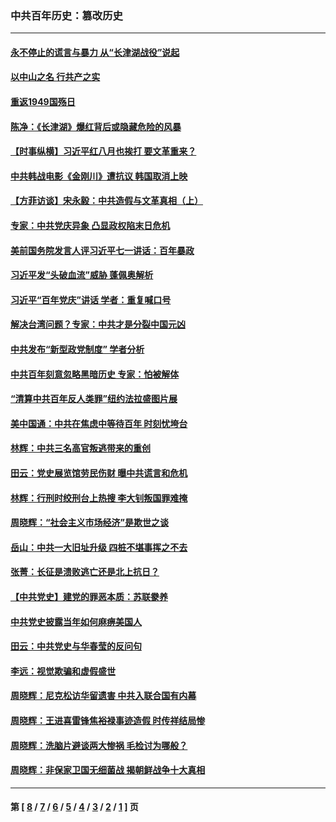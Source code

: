### 中共百年历史：篡改历史
---
#### [永不停止的谎言与暴力 从“长津湖战役”说起](../../pages/nf1176115/n13494094.md?11170430) 
#### [以中山之名 行共产之实](../../pages/nf1176115/n13346437.md?11170430) 
#### [重返1949国殇日](../../pages/nf1176115/n13346372.md?11170430) 
#### [陈净：《长津湖》爆红背后或隐藏危险的风暴](../../pages/nf1176115/n13314364.md?11170430) 
#### [【时事纵横】习近平红八月也挨打 要文革重来？](../../pages/nf1176115/n13231393.md?11170430) 
#### [中共韩战电影《金刚川》遭抗议 韩国取消上映](../../pages/nf1176115/n13219114.md?11170430) 
#### [【方菲访谈】宋永毅：中共造假与文革真相（上）](../../pages/nf1176115/n13200760.md?11170430) 
#### [专家：中共党庆异象 凸显政权陷末日危机](../../pages/nf1176115/n13067084.md?11170430) 
#### [美前国务院发言人评习近平七一讲话：百年暴政](../../pages/nf1176115/n13066986.md?11170430) 
#### [习近平发“头破血流”威胁 蓬佩奥解析](../../pages/nf1176115/n13063604.md?11170430) 
#### [习近平“百年党庆”讲话 学者：重复喊口号](../../pages/nf1176115/n13061411.md?11170430) 
#### [解决台湾问题？专家：中共才是分裂中国元凶](../../pages/nf1176115/n13060811.md?11170430) 
#### [中共发布“新型政党制度” 学者分析](../../pages/nf1176115/n13056354.md?11170430) 
#### [中共百年刻意忽略黑暗历史 专家：怕被解体](../../pages/nf1176115/n13056056.md?11170430) 
#### [“清算中共百年反人类罪”纽约法拉盛图片展](../../pages/nf1176115/n13052220.md?11170430) 
#### [美中国通：中共在焦虑中等待百年 时刻忧垮台](../../pages/nf1176115/n13048820.md?11170430) 
#### [林辉：中共三名高官叛逃带来的重创](../../pages/nf1176115/n13035206.md?11170430) 
#### [田云：党史展览馆劳民伤财 曝中共谎言和危机](../../pages/nf1176115/n13033900.md?11170430) 
#### [林辉：行刑时绞刑台上热搜 李大钊叛国罪难掩](../../pages/nf1176115/n13031965.md?11170430) 
#### [周晓辉：“社会主义市场经济”是欺世之谈](../../pages/nf1176115/n13024090.md?11170430) 
#### [岳山：中共一大旧址升级 四桩不堪事挥之不去](../../pages/nf1176115/n13021697.md?11170430) 
#### [张菁：长征是溃败逃亡还是北上抗日？](../../pages/nf1176115/n13020585.md?11170430) 
#### [【中共党史】建党的罪恶本质：苏联豢养](../../pages/nf1176115/n13011888.md?11170430) 
#### [中共党史披露当年如何麻痹美国人](../../pages/nf1176115/n12966400.md?11170430) 
#### [田云：中共党史与华春莹的反问句](../../pages/nf1176115/n12765178.md?11170430) 
#### [李远：视觉欺骗和虚假盛世](../../pages/nf1176115/n12993376.md?11170430) 
#### [周晓辉：尼克松访华留遗害 中共入联合国有内幕](../../pages/nf1176115/n12991422.md?11170430) 
#### [周晓辉：王进喜雷锋焦裕禄事迹造假 时传祥结局惨](../../pages/nf1176115/n12985497.md?11170430) 
#### [周晓辉：洗脑片避谈两大惨祸 毛检讨为哪般？](../../pages/nf1176115/n12971285.md?11170430) 
#### [周晓辉：非保家卫国无细菌战 揭朝鲜战争十大真相](../../pages/nf1176115/n12954161.md?11170430) 

---
#### 第 [ [8](./8.md?11170430) / [7](./7.md?11170430) / [6](./6.md?11170430) / [5](./5.md?11170430) / [4](./4.md?11170430) / [3](./3.md?11170430) / [2](./2.md?11170430) / [1](./1.md?11170430) ] 页
